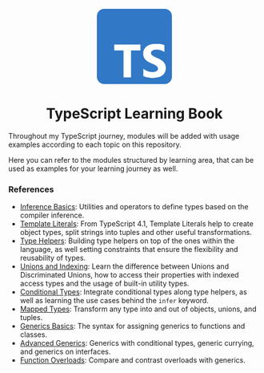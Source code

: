 <p align="center">
  <img alt="TypeScript Logo" width="150" src="./.github/images/ts-logo.png">
  <h1 align="center">TypeScript Learning Book</h1>
</p>

Throughout my TypeScript journey, modules will be added with usage examples according to each topic on this repository.

Here you can refer to the modules structured by learning area, that can be used as examples for your learning journey as well.

### References

- [Inference Basics](./src/learning/typescript-core/inference-basics.ts): Utilities and operators to define types based on the compiler inference.
- [Template Literals](./src/learning/typescript-core/template-literals.ts): From TypeScript 4.1, Template Literals help to create object types, split strings into tuples and other useful transformations.
- [Type Helpers](./src/learning/typescript-core/type-helpers.ts): Building type helpers on top of the ones within the language, as well setting constraints that ensure the flexibility and reusability of types.
- [Unions and Indexing](./src/learning/typescript-core/unions-and-indexing.ts): Learn the difference between Unions and Discriminated Unions, how to access their properties with indexed access types and the usage of built-in utility types.
- [Conditional Types](./src/learning/typescript-core/conditional-types.ts): Integrate conditional types along type helpers, as well as learning the use cases behind the `infer` keyword.
- [Mapped Types](./src/learning/typescript-core/mapped-types.ts): Transform any type into and out of objects, unions, and tuples.
- [Generics Basics](./src/learning/generics/basics.ts): The syntax for assigning generics to functions and classes.
- [Advanced Generics](./src/learning/generics/advanced-generics.ts): Generics with conditional types, generic currying, and generics on interfaces.
- [Function Overloads](./src/learning/generics/function-overloads.ts): Compare and contrast overloads with generics.
